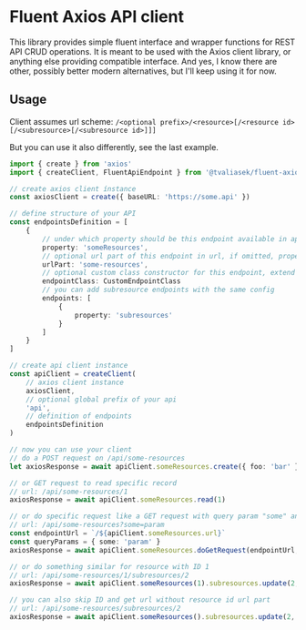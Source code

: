 # Fluent Axios API client

This library provides simple fluent interface and wrapper functions for REST API CRUD operations. It is meant to be
used with the Axios client library, or anything else providing compatible interface. And yes, I know there are other, possibly better modern alternatives, but I'll keep using it for now.

## Usage
Client assumes url scheme: `/<optional prefix>/<resource>[/<resource id>[/<subresource>[/<subresource id>]]]`

But you can use it also differently, see the last example.

``` ts
import { create } from 'axios'
import { createClient, FluentApiEndpoint } from '@tvaliasek/fluent-axios-api-client'

// create axios client ínstance
const axiosClient = create({ baseURL: 'https://some.api' })

// define structure of your API
const endpointsDefinition = [
    {
        // under which property should be this endpoint available in api instance
        property: 'someResources',
        // optional url part of this endpoint in url, if omitted, property value is used
        urlPart: 'some-resources',
        // optional custom class constructor for this endpoint, extend FluentApiEndpoint class and add your methods etc.
        endpointClass: CustomEndpointClass
        // you can add subresource endpoints with the same config
        endpoints: [
            {
                property: 'subresources'
            }    
        ]
    }
]

// create api client instance
const apiClient = createClient(
    // axios client instance
    axiosClient,
    // optional global prefix of your api
    'api',
    // definition of endpoints
    endpointsDefinition
)

// now you can use your client 
// do a POST request on /api/some-resources
let axiosResponse = await apiClient.someResources.create({ foo: 'bar' })

// or GET request to read specific record
// url: /api/some-resources/1
axiosResponse = await apiClient.someResources.read(1)

// or do specific request like a GET request with query param "some" and with custom request config
// url: /api/some-resources?some=param
const endpointUrl = `/${apiClient.someResources.url}`
const queryParams = { some: 'param' }
axiosResponse = await apiClient.someResources.doGetRequest(endpointUrl, queryParams, { withCredentials: true })

// or do something similar for resource with ID 1
// url: /api/some-resources/1/subresources/2
axiosResponse = await apiClient.someResources(1).subresources.update(2, { update: 'data' })

// you can also skip ID and get url without resource id url part
// url: /api/some-resources/subresources/2
axiosResponse = await apiClient.someResources().subresources.update(2, { update: 'data' })

```
